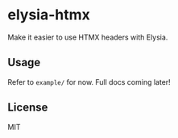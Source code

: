 # elysia-htmx

Make it easier to use HTMX headers with Elysia.

## Usage

Refer to `example/` for now. Full docs coming later!

## License

MIT
